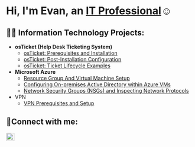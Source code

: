 <h1>Hi, I'm Evan, an <a href="https://linkedin.com/in/Josh">IT Professional</a>☺</h1>

<h2>👨‍💻 Information Technology Projects:</h2>

- <b>osTicket (Help Desk Ticketing System)</b>
  - [osTicket: Prerequisites and Installation](https://github.com/evannagel/osticket-prereqs)
  - [osTicket: Post-Installation Configuration](https://github.com/evannagel/post-install-config)
  - [osTicket: Ticket Lifecycle Examples](https://github.com/evannagel/ticket-lifecycle)
- <b>Microsoft Azure</b>
  - [Resource Group And Virtual Machine Setup](https://github.com/joshmadakorcc/azure-network-protocols)
  - [Configuring On-premises Active Directory within Azure VMs](https://github.com/evannagel/configure-ad)
  - [Network Security Groups (NSGs) and Inspecting Network Protocols](https://github.com/joshmadakorcc/azure-network-protocols)
- VPN
  - [VPN Prerequisites and Setup](https://github.com/evannagel/vpn)


<h2>🤳Connect with me:</h2>

[<img align="left" alt="Josh | LinkedIn" width="22px" src="https://cdn.jsdelivr.net/npm/simple-icons@v3/icons/linkedin.svg" />][linkedin]



[linkedin]: https://www.linkedin.com/in/evan-nagel-9113b4300/
